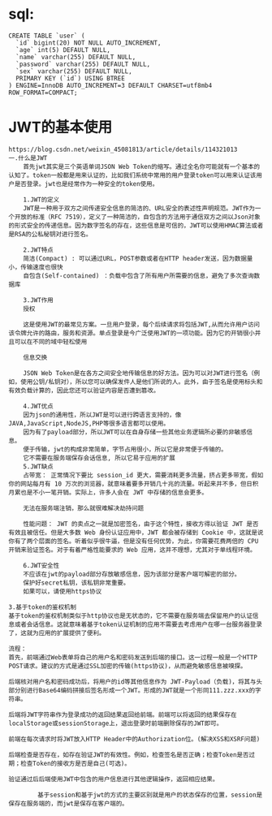 # sql:
    CREATE TABLE `user` (
      `id` bigint(20) NOT NULL AUTO_INCREMENT,
      `age` int(5) DEFAULT NULL,
      `name` varchar(255) DEFAULT NULL,
      `password` varchar(255) DEFAULT NULL,
      `sex` varchar(255) DEFAULT NULL,
      PRIMARY KEY (`id`) USING BTREE
    ) ENGINE=InnoDB AUTO_INCREMENT=3 DEFAULT CHARSET=utf8mb4 ROW_FORMAT=COMPACT;
    
    
# JWT的基本使用
    https://blog.csdn.net/weixin_45081813/article/details/114321013
    一.什么是JWT
        首先jwt其实是三个英语单词JSON Web Token的缩写。通过全名你可能就有一个基本的认知了。token一般都是用来认证的，比如我们系统中常用的用户登录token可以用来认证该用户是否登录。jwt也是经常作为一种安全的token使用。
    
        1.JWT的定义
        JWT是一种用于双方之间传递安全信息的简洁的、URL安全的表述性声明规范。JWT作为一个开放的标准（RFC 7519），定义了一种简洁的，自包含的方法用于通信双方之间以Json对象的形式安全的传递信息。因为数字签名的存在，这些信息是可信的，JWT可以使用HMAC算法或者是RSA的公私秘钥对进行签名。
        
        2.JWT特点
        简洁(Compact) : 可以通过URL，POST参数或者在HTTP header发送，因为数据量小，传输速度也很快
        自包含(Self-contained) ：负载中包含了所有用户所需要的信息，避免了多次查询数据库
        
        3.JWT作用
        授权
        
        这是使用JWT的最常见方案。一旦用户登录，每个后续请求将包括JWT,从而允许用户访问该令牌允许的路由，服务和资源。单点登录是今广泛使用JWT的一项功能。因为它的开销很小并且可以在不同的域中轻松使用
        
        信息交换
        
        JSON Web Token是在各方之间安全地传输信息的好方法。因为可以对JWT进行签名（例如，使用公钥/私钥对），所以您可以确保发件人是他们所说的人。此外，由于签名是使用标头和有效负载计算的，因此您还可以验证内容是否遭到篡改。
        
        4.JWT优点
        因为json的通用性，所以JWT是可以进行跨语言支持的，像JAVA,JavaScript,NodeJS,PHP等很多语言都可以使用。
        因为有了payload部分，所以JWT可以在自身存储一些其他业务逻辑所必要的非敏感信息。
        便于传输，jwt的构成非常简单，字节占用很小，所以它是非常便于传输的。
        它不需要在服务端保存会话信息, 所以它易于应用的扩展
        5.JWT缺点
        占带宽： 正常情况下要比 session_id 更大，需要消耗更多流量，挤占更多带宽，假如你的网站每月有 10 万次的浏览器，就意味着要多开销几十兆的流量。听起来并不多，但日积月累也是不小一笔开销。实际上，许多人会在 JWT 中存储的信息会更多。
        
        无法在服务端注销，那么就很难解决劫持问题
        
        性能问题： JWT 的卖点之一就是加密签名，由于这个特性，接收方得以验证 JWT 是否有效且被信任。但是大多数 Web 身份认证应用中，JWT 都会被存储到 Cookie 中，这就是说你有了两个层面的签名。听着似乎很牛逼，但是没有任何优势，为此，你需要花费两倍的 CPU 开销来验证签名。对于有着严格性能要求的 Web 应用，这并不理想，尤其对于单线程环境。
        
        6.JWT安全性
        不应该在jwt的payload部分存放敏感信息，因为该部分是客户端可解密的部分。
        保护好secret私钥，该私钥非常重要。
        如果可以，请使用https协议
        
    3.基于token的鉴权机制
    基于token的鉴权机制类似于http协议也是无状态的，它不需要在服务端去保留用户的认证信息或者会话信息。这就意味着基于token认证机制的应用不需要去考虑用户在哪一台服务器登录了，这就为应用的扩展提供了便利。
 
    流程：    
    首先，前端通过Web表单将自己的用户名和密码发送到后端的接口。这一过程一般是一个HTTP POST请求。建议的方式是通过SSL加密的传输(https协议)，从而避免敏感信息被嗅探。
    
    后端核对用户名和密码成功后，将用户的id等其他信息作为 JWT-Payload（负载)，将其与头部分别进行Base64编码拼接后签名形成一个JWT。形成的JWT就是一个形同111.zzz.xxx的字符串。
    
    后端将JWT字符串作为登录成功的返回结果返回给前端。前端可以将返回的结果保存在localStorage或sessionStorage上，退出登录时前端删除保存的JWT即可。
    
    前端在每次请求时将JWT放入HTTP Header中的Authorization位。(解决XSS和XSRF问题)
    
    后端检查是否存在，如存在验证JWT的有效性。例如，检查签名是否正确；检查Token是否过期；检查Token的接收方是否是自己(可选)。
    
    验证通过后后端使用JWT中包含的用户信息进行其他逻辑操作，返回相应结果。

            基于session和基于jwt的方式的主要区别就是用户的状态保存的位置，session是保存在服务端的，而jwt是保存在客户端的。
